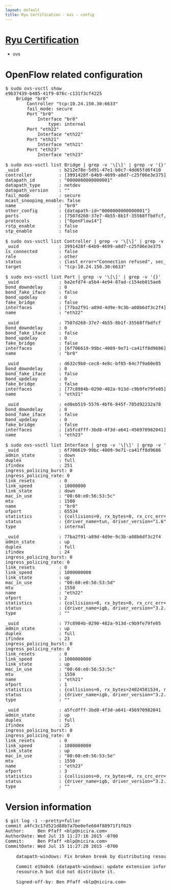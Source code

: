 ```yaml
---
layout: default
title: Ryu Certification - ovs - config
---
```

# [Ryu Certification](http://osrg.github.io/ryu/certification.html)
* ovs 

# OpenFlow related configuration
<pre>
$ sudo ovs-vsctl show
e9b37439-b485-41f9-876c-c131f3cf4225
    Bridge "br0"
        Controller "tcp:10.24.150.30:6633"
        fail_mode: secure
        Port "br0"
            Interface "br0"
                type: internal
        Port "eth22"
            Interface "eth22"
        Port "eth21"
            Interface "eth21"
        Port "eth23"
            Interface "eth23"

$ sudo ovs-vsctl list Bridge | grep -v '\[\]' | grep -v '{}'
_uuid               : b212e78e-5d91-47e1-b0c7-4dd65fd6f410
controller          : [3991428f-64b9-4699-a8d7-c25f06e3e375]
datapath_id         : "0000000000000001"
datapath_type       : netdev
datapath_version    : "<built-in>"
fail_mode           : secure
mcast_snooping_enable: false
name                : "br0"
other_config        : {datapath-id="0000000000000001"}
ports               : [7507d268-37e7-4b55-8b1f-35568ffbdfcf, ba2efd74-a5b4-4e94-87ad-c154eb015ae6, d632c9b0-cec8-4e8c-bf05-64c7f9a60e85, ed0eb519-5576-4bf6-845f-785d92232a78]
protocols           : ["OpenFlow14"]
rstp_enable         : false
stp_enable          : false

$ sudo ovs-vsctl list Controller | grep -v '\[\]' | grep -v '{}'
_uuid               : 3991428f-64b9-4699-a8d7-c25f06e3e375
is_connected        : false
role                : other
status              : {last_error="Connection refused", sec_since_disconnect="2", state=BACKOFF}
target              : "tcp:10.24.150.30:6633"

$ sudo ovs-vsctl list Port | grep -v '\[\]' | grep -v '{}'
_uuid               : ba2efd74-a5b4-4e94-87ad-c154eb015ae6
bond_downdelay      : 0
bond_fake_iface     : false
bond_updelay        : 0
fake_bridge         : false
interfaces          : [77ba2f91-a89d-4d9e-9c3b-a08b6df3c2f4]
name                : "eth22"

_uuid               : 7507d268-37e7-4b55-8b1f-35568ffbdfcf
bond_downdelay      : 0
bond_fake_iface     : false
bond_updelay        : 0
fake_bridge         : false
interfaces          : [6f706619-99bc-4009-9e71-ca41ff8d9686]
name                : "br0"

_uuid               : d632c9b0-cec8-4e8c-bf05-64c7f9a60e85
bond_downdelay      : 0
bond_fake_iface     : false
bond_updelay        : 0
fake_bridge         : false
interfaces          : [77c8984b-0290-482a-913d-c9b9fe79fe05]
name                : "eth21"

_uuid               : ed0eb519-5576-4bf6-845f-785d92232a78
bond_downdelay      : 0
bond_fake_iface     : false
bond_updelay        : 0
fake_bridge         : false
interfaces          : [a5fcdfff-3bd8-4f3d-a641-456970982041]
name                : "eth23"

$ sudo ovs-vsctl list Interface | grep -v '\[\]' | grep -v '{}'
_uuid               : 6f706619-99bc-4009-9e71-ca41ff8d9686
admin_state         : down
duplex              : full
ifindex             : 251
ingress_policing_burst: 0
ingress_policing_rate: 0
link_resets         : 0
link_speed          : 10000000
link_state          : down
mac_in_use          : "00:60:e0:56:53:5c"
mtu                 : 1500
name                : "br0"
ofport              : 65534
statistics          : {collisions=0, rx_bytes=0, rx_crc_err=0, rx_dropped=0, rx_errors=0, rx_frame_err=0, rx_over_err=0, rx_packets=0, tx_bytes=0, tx_dropped=0, tx_errors=0, tx_packets=0}
status              : {driver_name=tun, driver_version="1.6", firmware_version="N/A"}
type                : internal

_uuid               : 77ba2f91-a89d-4d9e-9c3b-a08b6df3c2f4
admin_state         : up
duplex              : full
ifindex             : 24
ingress_policing_burst: 0
ingress_policing_rate: 0
link_resets         : 0
link_speed          : 1000000000
link_state          : up
mac_in_use          : "00:60:e0:56:53:5d"
mtu                 : 1550
name                : "eth22"
ofport              : 2
statistics          : {collisions=0, rx_bytes=0, rx_crc_err=0, rx_dropped=0, rx_errors=0, rx_frame_err=0, rx_over_err=0, rx_packets=0, tx_bytes=18089315792, tx_dropped=0, tx_errors=0, tx_packets=12064077}
status              : {driver_name=igb, driver_version="3.2.10-k", firmware_version="2.10-9"}
type                : ""

_uuid               : 77c8984b-0290-482a-913d-c9b9fe79fe05
admin_state         : up
duplex              : full
ifindex             : 23
ingress_policing_burst: 0
ingress_policing_rate: 0
link_resets         : 0
link_speed          : 1000000000
link_state          : up
mac_in_use          : "00:60:e0:56:53:5c"
mtu                 : 1550
name                : "eth21"
ofport              : 1
statistics          : {collisions=0, rx_bytes=24024581534, rx_crc_err=0, rx_dropped=0, rx_errors=0, rx_frame_err=0, rx_over_err=0, rx_packets=16026376, tx_bytes=0, tx_dropped=0, tx_errors=0, tx_packets=0}
status              : {driver_name=igb, driver_version="3.2.10-k", firmware_version="2.10-9"}
type                : ""

_uuid               : a5fcdfff-3bd8-4f3d-a641-456970982041
admin_state         : up
duplex              : full
ifindex             : 25
ingress_policing_burst: 0
ingress_policing_rate: 0
link_resets         : 0
link_speed          : 1000000000
link_state          : up
mac_in_use          : "00:60:e0:56:53:5e"
mtu                 : 1550
name                : "eth23"
ofport              : 3
statistics          : {collisions=0, rx_bytes=0, rx_crc_err=0, rx_dropped=0, rx_errors=0, rx_frame_err=0, rx_over_err=0, rx_packets=0, tx_bytes=1176922500, tx_dropped=0, tx_errors=0, tx_packets=784615}
status              : {driver_name=igb, driver_version="3.2.10-k", firmware_version="2.10-9"}
type                : ""
</pre>

# Version information
<pre>
$ git log -1 --pretty=fuller
commit a4fc3c17d521d88b7a7be0efe604f88971f1f025
Author:     Ben Pfaff &lt;blp@nicira.com&gt;
AuthorDate: Wed Jul 15 11:27:16 2015 -0700
Commit:     Ben Pfaff &lt;blp@nicira.com&gt;
CommitDate: Wed Jul 15 11:27:28 2015 -0700

    datapath-windows: Fix broken break by distributing resource.h.
    
    Commit e19a0c6 &#40;datapath-windows: update extension information&#41; added
    resource.h but did not distribute it.
    
    Signed-off-by: Ben Pfaff &lt;blp@nicira.com&gt;
</pre>
